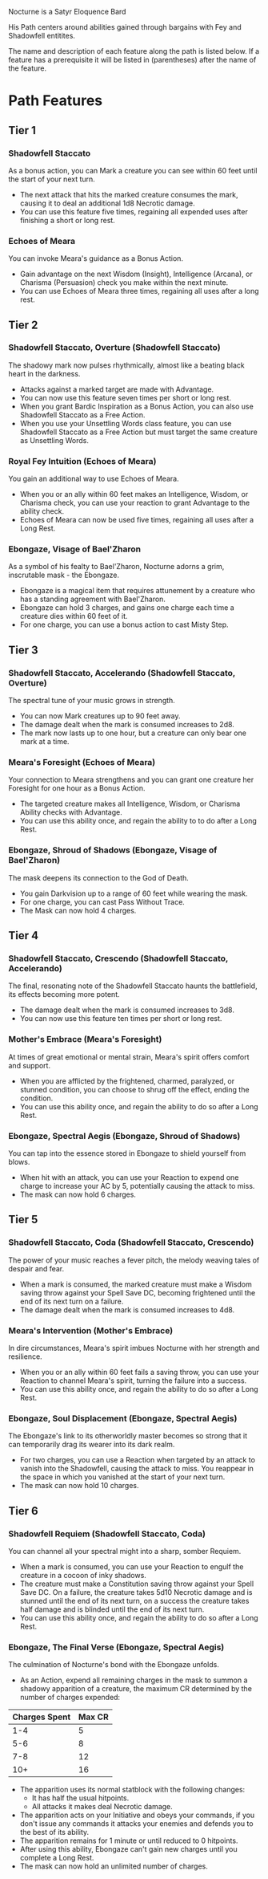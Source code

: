 ﻿Nocturne is a Satyr Eloquence Bard

His Path centers around abilities gained through bargains with Fey and Shadowfell entitites.

The name and description of each feature along the path is listed below. If a feature has a prerequisite it will be listed in (parentheses) after the name of the feature.

# Path Features
## Tier 1
### Shadowfell Staccato
As a bonus action, you can Mark a creature you can see within 60 feet until the start of your next turn.
* The next attack that hits the marked creature consumes the mark, causing it to deal an additional 1d8 Necrotic damage.
* You can use this feature five times, regaining all expended uses after finishing a short or long rest.
### Echoes of Meara
You can invoke Meara's guidance as a Bonus Action.
* Gain advantage on the next Wisdom (Insight), Intelligence (Arcana), or Charisma (Persuasion) check you make within the next minute.
* You can use Echoes of Meara three times, regaining all uses after a long rest.

## Tier 2
### Shadowfell Staccato, Overture (Shadowfell Staccato)
The shadowy mark now pulses rhythmically, almost like a beating black heart in the darkness.
* Attacks against a marked target are made with Advantage.
* You can now use this feature seven times per short or long rest.
* When you grant Bardic Inspiration as a Bonus Action, you can also use Shadowfell Staccato as a Free Action.
* When you use your Unsettling Words class feature, you can use Shadowfell Staccato as a Free Action but must target the same creature as Unsettling Words.
### Royal Fey Intuition (Echoes of Meara)
You gain an additional way to use Echoes of Meara.
* When you or an ally within 60 feet makes an Intelligence, Wisdom, or Charisma check, you can use your reaction to grant Advantage to the ability check.
* Echoes of Meara can now be used five times, regaining all uses after a Long Rest.
### Ebongaze, Visage of Bael'Zharon
As a symbol of his fealty to Bael'Zharon, Nocturne adorns a grim, inscrutable mask - the Ebongaze. 
* Ebongaze is a magical item that requires attunement by a creature who has a standing agreement with Bael'Zharon.
* Ebongaze can hold 3 charges, and gains one charge each time a creature dies within 60 feet of it.
* For one charge, you can use a bonus action to cast Misty Step.

## Tier 3 
### Shadowfell Staccato, Accelerando (Shadowfell Staccato, Overture)
The spectral tune of your music grows in strength.
* You can now Mark creatures up to 90 feet away.
* The damage dealt when the mark is consumed increases to 2d8.
* The mark now lasts up to one hour, but a creature can only bear one mark at a time.
### Meara's Foresight (Echoes of Meara)
Your connection to Meara strengthens and you can grant one creature her Foresight for one hour as a Bonus Action.
* The targeted creature makes all Intelligence, Wisdom, or Charisma Ability checks with Advantage.
* You can use this ability once, and regain the ability to to do after a Long Rest.
### Ebongaze, Shroud of Shadows (Ebongaze, Visage of Bael'Zharon)
The mask deepens its connection to the God of Death.
* You gain Darkvision up to a range of 60 feet while wearing the mask.
* For one charge, you can cast Pass Without Trace.
* The Mask can now hold 4 charges.

## Tier 4
### Shadowfell Staccato, Crescendo (Shadowfell Staccato, Accelerando)
The final, resonating note of the Shadowfell Staccato haunts the battlefield, its effects becoming more potent.
* The damage dealt when the mark is consumed increases to 3d8.
* You can now use this feature ten times per short or long rest.
### Mother's Embrace (Meara's Foresight)
At times of great emotional or mental strain, Meara's spirit offers comfort and support.
* When you are afflicted by the frightened, charmed, paralyzed, or stunned condition, you can choose to shrug off the effect, ending the condition.
* You can use this ability once, and regain the ability to do so after a Long Rest.
### Ebongaze, Spectral Aegis (Ebongaze, Shroud of Shadows)
You can tap into the essence stored in Ebongaze to shield yourself from blows.
* When hit with an attack, you can use your Reaction to expend one charge to increase your AC by 5, potentially causing the attack to miss.
* The mask can now hold 6 charges.

## Tier 5
### Shadowfell Staccato, Coda (Shadowfell Staccato, Crescendo)
The power of your music reaches a fever pitch, the melody weaving tales of despair and fear.
* When a mark is consumed, the marked creature must make a Wisdom saving throw against your Spell Save DC, becoming frightened until the end of its next turn on a failure.
* The damage dealt when the mark is consumed increases to 4d8.
### Meara's Intervention (Mother's Embrace)
In dire circumstances, Meara's spirit imbues Nocturne with her strength and resilience.
* When you or an ally within 60 feet fails a saving throw, you can use your Reaction to channel Meara's spirit, turning the failure into a success.
* You can use this ability once, and regain the ability to do so after a Long Rest.
### Ebongaze, Soul Displacement (Ebongaze, Spectral Aegis)
The Ebongaze's link to its otherworldly master becomes so strong that it can temporarily drag its wearer into its dark realm.
* For two charges, you can use a Reaction when targeted by an attack to vanish into the Shadowfell, causing the attack to miss. You reappear in the space in which you vanished at the start of your next turn.
* The mask can now hold 10 charges.

## Tier 6
### Shadowfell Requiem (Shadowfell Staccato, Coda)
You can channel all your spectral might into a sharp, somber Requiem.
* When a mark is consumed, you can use your Reaction to engulf the creature in a cocoon of inky shadows.
* The creature must make a Constitution saving throw against your Spell Save DC. On a failure, the creature takes 5d10 Necrotic damage and is stunned until the end of its next turn, on a success the creature takes half damage and is blinded until the end of its next turn.
* You can use this ability once, and regain the ability to do so after a Long Rest.
### Ebongaze, The Final Verse (Ebongaze, Spectral Aegis)
The culmination of Nocturne's bond with the Ebongaze unfolds.
* As an Action, expend all remaining charges in the mask to summon a shadowy apparition of a creature, the maximum CR determined by the number of charges expended:

| Charges Spent | Max CR |
| --- | --- |
| 1-4 | 5 |
| 5-6 | 8 |
| 7-8 | 12 |
| 10+ | 16 |

* The apparition uses its normal statblock with the following changes:
	* It has half the usual hitpoints.
	* All attacks it makes deal Necrotic damage.
* The apparition acts on your Initiative and obeys your commands, if you don't issue any commands it attacks your enemies and defends you to the best of its ability.
* The apparition remains for 1 minute or until reduced to 0 hitpoints.
* After using this ability, Ebongaze can't gain new charges until you complete a Long Rest.
* The mask can now hold an unlimited number of charges.
